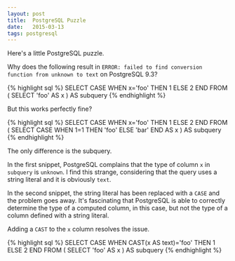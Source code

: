 ```yaml
---
layout: post
title:  PostgreSQL Puzzle
date:   2015-03-13
tags: postgresql
---
```

Here's a little PostgreSQL puzzle. 

Why does the following result in `ERROR: failed to find conversion function
from unknown to text` on PostgreSQL 9.3?

{% highlight sql %}
SELECT CASE WHEN x='foo' THEN 1 ELSE 2 END
FROM (
    SELECT 'foo' AS x
) AS subquery
{% endhighlight %}

But this works perfectly fine?

{% highlight sql %}
SELECT CASE WHEN x='foo' THEN 1 ELSE 2 END
FROM (
    SELECT CASE WHEN 1=1 THEN 'foo' ELSE 'bar' END AS x
) AS subquery
{% endhighlight %}

The only difference is the subquery.

In the first snippet, PostgreSQL complains that the type of column `x` in
`subquery` is `unknown`. I find this strange, considering that the query uses
a string literal and it is obviously `text`.

In the second snippet, the string literal has been replaced with a `CASE` and
the problem goes away. It's fascinating that PostgreSQL is able to correctly
determine the type of a computed column, in this case, but not the type of a
column defined with a string literal.

Adding a `CAST` to the `x` column resolves the issue.

{% highlight sql %}
SELECT CASE WHEN CAST(x AS text)='foo' THEN 1 ELSE 2 END
FROM (
    SELECT 'foo' AS x
) AS subquery
{% endhighlight %}